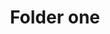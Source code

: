 ---
title: Folder one
tags:
icon: folder-one
svg: '<svg xmlns="http://www.w3.org/2000/svg" width="24" height="24" fill="none" viewBox="0 0 24 24" stroke-width="1.5" stroke-linecap="round" stroke-linejoin="round" stroke="currentColor"><path d="M11.661 7H19a2 2 0 0 1 2 2v9a2 2 0 0 1-2 2H5a2 2 0 0 1-2-2V7m8.661 0a2 2 0 0 1-1.322-.5l-2.272-2A2 2 0 0 0 6.745 4H5a2 2 0 0 0-2 2v1m8.661 0h-8.66"/></svg>'
---